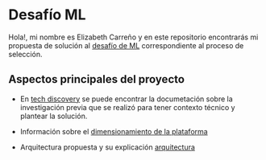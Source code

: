 # Desafío ML

Hola!, mi nombre es Elizabeth Carreño y en este repositorio encontrarás mi propuesta de solución al [desafío de ML](./docs/challenge.md) correspondiente al proceso de selección.

## Aspectos principales del proyecto

- En [tech discovery](./docs/tech-discovery.md) se puede encontrar la documetación sobre la investigación previa que se realizó para tener contexto técnico y plantear la solución.

- Información sobre el [dimensionamiento de la plataforma](./docs/capacity-planning.md)

- Arquitectura propuesta y su explicación [arquitectura](./docs/architecture.md)